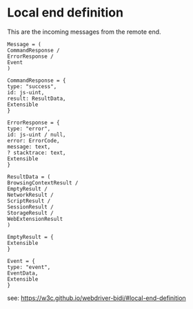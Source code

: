 # Local end definition
This are the incoming messages from the remote end.

```
Message = (
CommandResponse /
ErrorResponse /
Event
)
```
```
CommandResponse = {
type: "success",
id: js-uint,
result: ResultData,
Extensible
}
```
```
ErrorResponse = {
type: "error",
id: js-uint / null,
error: ErrorCode,
message: text,
? stacktrace: text,
Extensible
}
```
```
ResultData = (
BrowsingContextResult /
EmptyResult /
NetworkResult /
ScriptResult /
SessionResult /
StorageResult /
WebExtensionResult
)
```
```
EmptyResult = {
Extensible
}
```
```
Event = {
type: "event",
EventData,
Extensible
}
```

see: https://w3c.github.io/webdriver-bidi/#local-end-definition